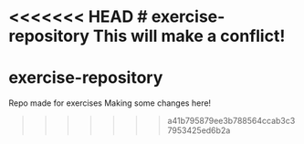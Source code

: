 <<<<<<< HEAD
﻿# exercise-repositoryThis will make a conflict!
=======
# exercise-repository
Repo made for exercises
Making some changes here!
>>>>>>> a41b795879ee3b788564ccab3c37953425ed6b2a

